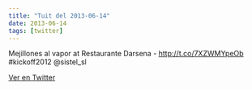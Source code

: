 ```yaml
---
title: "Tuit del 2013-06-14"
date: 2013-06-14
tags: [twitter]
---
```


Mejillones al vapor at Restaurante Darsena - http://t.co/7XZWMYpeOb #kickoff2012 @sistel_sl



[Ver en Twitter](https://twitter.com/i/web/status/345534267343925249)
